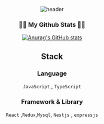 <div align="center">

![header](https://capsule-render.vercel.app/api?type=wave&color=auto&width=500%&height=300&section=header&text=EunSoo_J&fontSize=90)
<div>
  
  
<h3 align="center">👩‍💻 My Github Stats 👩‍💻</h3>
<div align="center">

[![Anurag's GitHub stats](https://github-readme-stats.vercel.app/api?username=2-phones&show_icons=true&theme=tokyonight)](https://github.com/anuraghazra/github-readme-stats)

## Stack

### Language
`JavaScript` , `TypeScript` <br>

### Framework & Library
 `React` ,`Redux`,`Mysql`, `Nestjs` , `expressjs`

</div>

